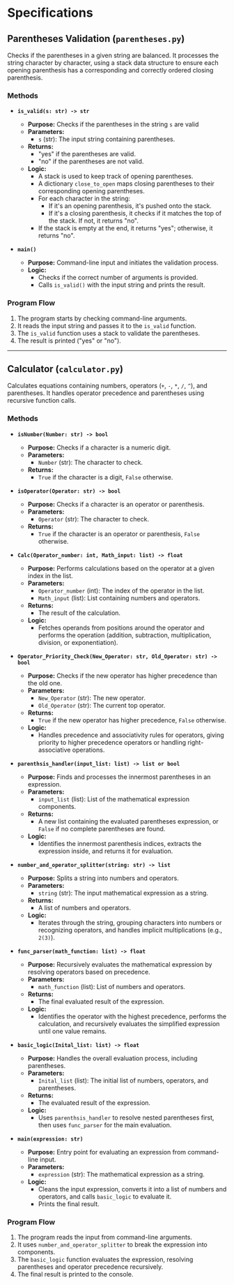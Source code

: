 # Specifications 

## Parentheses Validation (`parentheses.py`)

Checks if the parentheses in a given string are balanced. It processes the string character by character, using a stack data structure to ensure each opening parenthesis has a corresponding and correctly ordered closing parenthesis.

### Methods

- **`is_valid(s: str) -> str`**
  - **Purpose:** Checks if the parentheses in the string `s` are valid 
  - **Parameters:** 
    - `s` (str): The input string containing parentheses.
  - **Returns:** 
    - "yes" if the parentheses are valid.
    - "no" if the parentheses are not valid.
  - **Logic:**
    - A stack is used to keep track of opening parentheses.
    - A dictionary `close_to_open` maps closing parentheses to their corresponding opening parentheses.
    - For each character in the string:
      - If it's an opening parenthesis, it's pushed onto the stack.
      - If it's a closing parenthesis, it checks if it matches the top of the stack. If not, it returns "no".
    - If the stack is empty at the end, it returns "yes"; otherwise, it returns "no".

- **`main()`**
  - **Purpose:** Command-line input and initiates the validation process.
  - **Logic:**
    - Checks if the correct number of arguments is provided.
    - Calls `is_valid()` with the input string and prints the result.

### Program Flow

1. The program starts by checking command-line arguments.
2. It reads the input string and passes it to the `is_valid` function.
3. The `is_valid` function uses a stack to validate the parentheses.
4. The result is printed ("yes" or "no").

---
## Calculator (`calculator.py`)


Calculates equations containing numbers, operators (`+`, `-`, `*`, `/`, `^`), and parentheses. It handles operator precedence and parentheses using recursive function calls.

### Methods

- **`isNumber(Number: str) -> bool`**
  - **Purpose:** Checks if a character is a numeric digit.
  - **Parameters:** 
    - `Number` (str): The character to check.
  - **Returns:** 
    - `True` if the character is a digit, `False` otherwise.

- **`isOperator(Operator: str) -> bool`**
  - **Purpose:** Checks if a character is an operator or parenthesis.
  - **Parameters:** 
    - `Operator` (str): The character to check.
  - **Returns:** 
    - `True` if the character is an operator or parenthesis, `False` otherwise.

- **`Calc(Operator_number: int, Math_input: list) -> float`**
  - **Purpose:** Performs calculations based on the operator at a given index in the list.
  - **Parameters:**
    - `Operator_number` (int): The index of the operator in the list.
    - `Math_input` (list): List containing numbers and operators.
  - **Returns:**
    - The result of the calculation.
  - **Logic:**
    - Fetches operands from positions around the operator and performs the operation (addition, subtraction, multiplication, division, or exponentiation).

- **`Operator_Priority_Check(New_Operator: str, Old_Operator: str) -> bool`**
  - **Purpose:** Checks if the new operator has higher precedence than the old one.
  - **Parameters:**
    - `New_Operator` (str): The new operator.
    - `Old_Operator` (str): The current top operator.
  - **Returns:**
    - `True` if the new operator has higher precedence, `False` otherwise.
  - **Logic:**
    - Handles precedence and associativity rules for operators, giving priority to higher precedence operators or handling right-associative operations.

- **`parenthsis_handler(input_list: list) -> list or bool`**
  - **Purpose:** Finds and processes the innermost parentheses in an expression.
  - **Parameters:**
    - `input_list` (list): List of the mathematical expression components.
  - **Returns:**
    - A new list containing the evaluated parentheses expression, or `False` if no complete parentheses are found.
  - **Logic:**
    - Identifies the innermost parenthesis indices, extracts the expression inside, and returns it for evaluation.

- **`number_and_operator_splitter(string: str) -> list`**
  - **Purpose:** Splits a string into numbers and operators.
  - **Parameters:**
    - `string` (str): The input mathematical expression as a string.
  - **Returns:**
    - A list of numbers and operators.
  - **Logic:**
    - Iterates through the string, grouping characters into numbers or recognizing operators, and handles implicit multiplications (e.g., `2(3)`).

- **`func_parser(math_function: list) -> float`**
  - **Purpose:** Recursively evaluates the mathematical expression by resolving operators based on precedence.
  - **Parameters:**
    - `math_function` (list): List of numbers and operators.
  - **Returns:**
    - The final evaluated result of the expression.
  - **Logic:**
    - Identifies the operator with the highest precedence, performs the calculation, and recursively evaluates the simplified expression until one value remains.

- **`basic_logic(Inital_list: list) -> float`**
  - **Purpose:** Handles the overall evaluation process, including parentheses.
  - **Parameters:**
    - `Inital_list` (list): The initial list of numbers, operators, and parentheses.
  - **Returns:**
    - The evaluated result of the expression.
  - **Logic:**
    - Uses `parenthsis_handler` to resolve nested parentheses first, then uses `func_parser` for the main evaluation.

- **`main(expression: str)`**
  - **Purpose:** Entry point for evaluating an expression from command-line input.
  - **Parameters:**
    - `expression` (str): The mathematical expression as a string.
  - **Logic:**
    - Cleans the input expression, converts it into a list of numbers and operators, and calls `basic_logic` to evaluate it.
    - Prints the final result.

### Program Flow

1. The program reads the input from command-line arguments.
2. It uses `number_and_operator_splitter` to break the expression into components.
3. The `basic_logic` function evaluates the expression, resolving parentheses and operator precedence recursively.
4. The final result is printed to the console.
